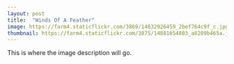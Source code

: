 ```yaml
---
layout: post
title:  "Winds Of A Feather"
image: https://farm4.staticflickr.com/3869/14632926459_2bef764c9f_c.jpg
thumbnail: https://farm4.staticflickr.com/3875/14881654803_a8209b465a.jpg
---
```


This is where the image description will go.